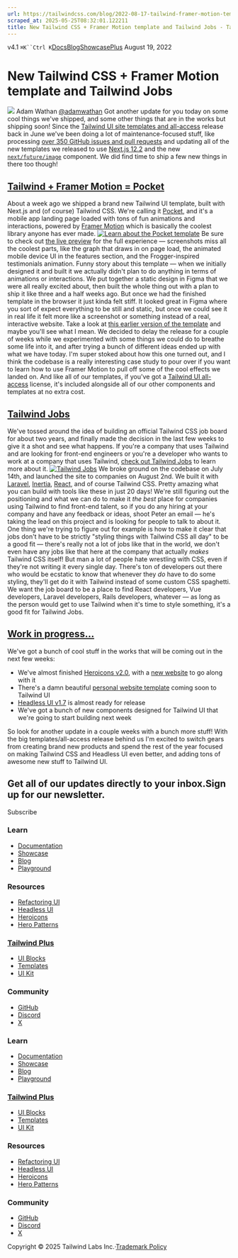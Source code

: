 ```yaml
---
url: https://tailwindcss.com/blog/2022-08-17-tailwind-framer-motion-template-and-tailwind-jobs
scraped_at: 2025-05-25T08:32:01.122211
title: New Tailwind CSS + Framer Motion template and Tailwind Jobs - Tailwind CSS
---
```


[](https://tailwindcss.com/)v4.1
`⌘K``Ctrl K`[Docs](https://tailwindcss.com/docs)[Blog](https://tailwindcss.com/blog)[Showcase](https://tailwindcss.com/showcase)[Plus](https://tailwindcss.com/plus?ref=top)[](https://github.com/tailwindlabs/tailwindcss)
August 19, 2022
# New Tailwind CSS + Framer Motion template and Tailwind Jobs
![](https://tailwindcss.com/_next/image?url=%2F_next%2Fstatic%2Fmedia%2Fadamwathan.f69b0b90.jpg&w=96&q=75)
Adam Wathan
[@adamwathan](https://twitter.com/adamwathan)
Got another update for you today on some cool things we've shipped, and some other things that are in the works but shipping soon!
Since the [Tailwind UI site templates and all-access](https://tailwindcss.com/blog/2022-06-23-tailwind-templates-and-all-access) release back in June we've been doing a lot of maintenance-focused stuff, like processing [over 350 GitHub issues and pull requests](https://github.com/search?q=is%3Aclosed+org%3Atailwindlabs+archived%3Afalse+sort%3Acreated-desc+is%3Apublic+closed%3A%3E%3D2022-06-23+-author%3Aapp%2Fdependabot+-author%3Aapp%2Fgithub-actions+-author%3Aapp%2Fdepfu&type=Issues) and updating all of the new templates we released to use [Next.js 12.2](https://nextjs.org/blog/next-12-2) and the new [`next/future/image`](https://nextjs.org/docs/app/api-reference/next-config-js/images) component.
We did find time to ship a few new things in there too though!
## [Tailwind + Framer Motion = Pocket](https://tailwindcss.com/blog/2022-08-17-tailwind-framer-motion-template-and-tailwind-jobs#tailwind-framer-motion-pocket)
About a week ago we shipped a brand new Tailwind UI template, built with Next.js and (of course) Tailwind CSS.
We're calling it [Pocket](https://tailwindui.com/templates/pocket), and it's a mobile app landing page loaded with tons of fun animations and interactions, powered by [Framer Motion](https://www.framer.com/motion/) which is basically the coolest library anyone has ever made.
[![Learn about the Pocket template](https://tailwindcss.com/_next/image?url=%2F_next%2Fstatic%2Fmedia%2Fpocket-preview.0125ad4d.png&w=3840&q=75)](https://tailwindui.com/templates/pocket)
Be sure to check out [the live preview](https://pocket.tailwindui.com/) for the full experience — screenshots miss all the coolest parts, like the graph that draws in on page load, the animated mobile device UI in the features section, and the Frogger-inspired testimonials animation.
Funny story about this template — when we initially designed it and built it we actually didn't plan to do anything in terms of animations or interactions. We put together a static design in Figma that we were all really excited about, then built the whole thing out with a plan to ship it like three and a half weeks ago.
But once we had the finished template in the browser it just kinda felt stiff. It looked great in Figma where you sort of expect everything to be still and static, but once we could see it in real life it felt more like a screenshot or something instead of a real, interactive website.
Take a look at [this earlier version of the template](https://tailwindui-template-wip-saas-02-7i25puvq2-tailwindlabs.vercel.app/) and maybe you'll see what I mean.
We decided to delay the release for a couple of weeks while we experimented with some things we could do to breathe some life into it, and after trying a bunch of different ideas ended up with what we have today.
I'm super stoked about how this one turned out, and I think the codebase is a really interesting case study to pour over if you want to learn how to use Framer Motion to pull off some of the cool effects we landed on.
And like all of our templates, if you've got a [Tailwind UI all-access](https://tailwindui.com/all-access) license, it's included alongside all of our other components and templates at no extra cost.
## [Tailwind Jobs](https://tailwindcss.com/blog/2022-08-17-tailwind-framer-motion-template-and-tailwind-jobs#tailwind-jobs)
We've tossed around the idea of building an official Tailwind CSS job board for about two years, and finally made the decision in the last few weeks to give it a shot and see what happens.
If you're a company that uses Tailwind and are looking for front-end engineers or you're a developer who wants to work at a company that uses Tailwind, [check out Tailwind Jobs](https://jobs.tailwindcss.com/) to learn more about it.
[![Tailwind Jobs](https://tailwindcss.com/_next/image?url=%2F_next%2Fstatic%2Fmedia%2Ftailwind-jobs.3539bfbe.jpg&w=3840&q=75)](https://jobs.tailwindcss.com)
We broke ground on the codebase on July 14th, and launched the site to companies on August 2nd. We built it with [Laravel](https://laravel.com/), [Inertia](https://inertiajs.com/), [React](https://reactjs.org/), and of course Tailwind CSS. Pretty amazing what you can build with tools like these in just 20 days!
We're still figuring out the positioning and what we can do to make it _the best_ place for companies using Tailwind to find front-end talent, so if you do any hiring at your company and have any feedback or ideas, shoot Peter an email — he's taking the lead on this project and is looking for people to talk to about it.
One thing we're trying to figure out for example is how to make it clear that jobs don't have to be strictly "styling things with Tailwind CSS all day" to be a good fit — there's really not a lot of jobs like that in the world, we don't even have any jobs like that here at the company that actually _makes_ Tailwind CSS itself!
But man a lot of people hate wrestling with CSS, even if they're not writing it every single day.
There's ton of developers out there who would be ecstatic to know that whenever they _do_ have to do some styling, they'll get do it with Tailwind instead of some custom CSS spaghetti.
We want the job board to be a place to find React developers, Vue developers, Laravel developers, Rails developers, whatever — as long as the person would get to use Tailwind when it's time to style something, it's a good fit for Tailwind Jobs.
## [Work in progress...](https://tailwindcss.com/blog/2022-08-17-tailwind-framer-motion-template-and-tailwind-jobs#work-in-progress)
We've got a bunch of cool stuff in the works that will be coming out in the next few weeks:
  * We've almost finished [Heroicons v2.0](https://twitter.com/steveschoger/status/1559622409136873473), with a [new website](https://twitter.com/jamesm/status/1556957434194829314) to go along with it
  * There's a damn beautiful [personal website template](https://twitter.com/jamesm/status/1560289211424595973) coming soon to Tailwind UI
  * [Headless UI v1.7](https://github.com/tailwindlabs/headlessui/blob/main/packages/@headlessui-react/CHANGELOG.md#unreleased) is almost ready for release
  * We've got a bunch of new components designed for Tailwind UI that we're going to start building next week


So look for another update in a couple weeks with a bunch more stuff! With the big templates/all-access release behind us I'm excited to switch gears from creating brand new products and spend the rest of the year focused on making Tailwind CSS and Headless UI even better, and adding tons of awesome new stuff to Tailwind UI.
## Get all of our updates directly to your inbox.Sign up for our newsletter.
Subscribe
### Learn
  * [Documentation](https://tailwindcss.com/docs)
  * [Showcase](https://tailwindcss.com/showcase)
  * [Blog](https://tailwindcss.com/blog)
  * [Playground](https://play.tailwindcss.com/)


### Resources
  * [Refactoring UI](https://www.refactoringui.com)
  * [Headless UI](https://headlessui.com)
  * [Heroicons](https://heroicons.com)
  * [Hero Patterns](https://heropatterns.com)


### [Tailwind Plus](https://tailwindcss.com/plus?ref=footer)
  * [UI Blocks](https://tailwindcss.com/plus/ui-blocks?ref=footer)
  * [Templates](https://tailwindcss.com/plus/templates?ref=footer)
  * [UI Kit](https://tailwindcss.com/plus/ui-kit?ref=footer)


### Community
  * [GitHub](https://github.com/tailwindlabs/tailwindcss)
  * [Discord](https://tailwindcss.com/discord)
  * [X](https://x.com/tailwindcss)


### Learn
  * [Documentation](https://tailwindcss.com/docs)
  * [Showcase](https://tailwindcss.com/showcase)
  * [Blog](https://tailwindcss.com/blog)
  * [Playground](https://play.tailwindcss.com/)


### [Tailwind Plus](https://tailwindcss.com/plus?ref=footer)
  * [UI Blocks](https://tailwindcss.com/plus/ui-blocks?ref=footer)
  * [Templates](https://tailwindcss.com/plus/templates?ref=footer)
  * [UI Kit](https://tailwindcss.com/plus/ui-kit?ref=footer)


### Resources
  * [Refactoring UI](https://www.refactoringui.com)
  * [Headless UI](https://headlessui.com)
  * [Heroicons](https://heroicons.com)
  * [Hero Patterns](https://heropatterns.com)


### Community
  * [GitHub](https://github.com/tailwindlabs/tailwindcss)
  * [Discord](https://tailwindcss.com/discord)
  * [X](https://x.com/tailwindcss)


Copyright © 2025 Tailwind Labs Inc.·[Trademark Policy](https://tailwindcss.com/brand)

